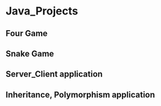 # Java_Projects


## Four Game 

## Snake Game

## Server_Client application

## Inheritance, Polymorphism application
